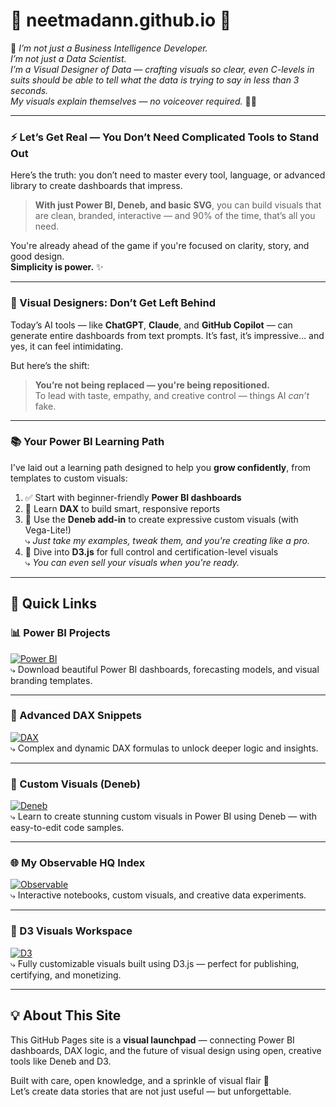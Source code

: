 <link rel="stylesheet" href="style.css">

<div class="container">

# 🎀 neetmadann.github.io 🎀

<div class="headstone-quote">
  🌸 <em>I’m not just a Business Intelligence Developer.<br>
  I’m not just a Data Scientist.<br>
  I’m a Visual Designer of Data — crafting visuals so clear, even C-levels in suits should be able to tell what the data is trying to say in less than 3 seconds.<br>
  My visuals explain themselves — no voiceover required.</em> 🎨✨
</div>

---

### ⚡ Let’s Get Real — You Don’t Need Complicated Tools to Stand Out

Here’s the truth: you don’t need to master every tool, language, or advanced library to create dashboards that impress.

> **With just Power BI, Deneb, and basic SVG**, you can build visuals that are clean, branded, interactive — and 90% of the time, that’s all you need.

You're already ahead of the game if you're focused on clarity, story, and good design.  
**Simplicity is power.** ✨

---

### 🎯 Visual Designers: Don’t Get Left Behind

Today’s AI tools — like **ChatGPT**, **Claude**, and **GitHub Copilot** — can generate entire dashboards from text prompts. It’s fast, it’s impressive… and yes, it can feel intimidating.

But here’s the shift:

> **You’re not being replaced — you're being repositioned.**  
To lead with taste, empathy, and creative control — things AI *can’t* fake.

---

### 📚 Your Power BI Learning Path

I've laid out a learning path designed to help you **grow confidently**, from templates to custom visuals:

1. ✅ Start with beginner-friendly **Power BI dashboards**  
2. 🔧 Learn **DAX** to build smart, responsive reports  
3. 🎨 Use the **Deneb add-in** to create expressive custom visuals (with Vega-Lite!)  
   ⤷ *Just take my examples, tweak them, and you're creating like a pro.*  
4. 🧪 Dive into **D3.js** for full control and certification-level visuals  
   ⤷ *You can even sell your visuals when you're ready.*

---

## 🌈 Quick Links

### 📊 Power BI Projects  
[![Power BI](https://img.shields.io/badge/View%20Power%20BI%20Folder-Dashboards%20%26%20Templates-orange?style=for-the-badge&logo=powerbi)](https://github.com/neetmadann/neetmadann.github.io/tree/main/PowerBI)  
⤷ Download beautiful Power BI dashboards, forecasting models, and visual branding templates.

---

### 🧠 Advanced DAX Snippets  
[![DAX](https://img.shields.io/badge/Explore%20DAX%20Logic-Hard%20Level%20Equations-yellow?style=for-the-badge&logo=dynamics365)](https://github.com/neetmadann/neetmadann.github.io/tree/main/DAX)  
⤷ Complex and dynamic DAX formulas to unlock deeper logic and insights.

---

### 🎨 Custom Visuals (Deneb)  
[![Deneb](https://img.shields.io/badge/Deneb%20Reports-Vega--Lite%20Visuals-blueviolet?style=for-the-badge&logo=vega)](https://github.com/neetmadann/neetmadann.github.io/tree/main/Deneb)  
⤷ Learn to create stunning custom visuals in Power BI using Deneb — with easy-to-edit code samples.

---

### 🌐 My Observable HQ Index  
[![Observable](https://img.shields.io/badge/Visit%20Observable%20HQ-Main%20Index-ff69b4?style=for-the-badge&logo=observable)](https://observablehq.com/@neetmadan)  
⤷ Interactive notebooks, custom visuals, and creative data experiments.

---

### 🌳 D3 Visuals Workspace  
[![D3](https://img.shields.io/badge/Explore%20D3.js%20Work-D3%20Custom%20Visuals-green?style=for-the-badge&logo=d3.js)](https://observablehq.com/collection/@neetmadan/d3-custom-visuals)  
⤷ Fully customizable visuals built using D3.js — perfect for publishing, certifying, and monetizing.

---

## 💡 About This Site

This GitHub Pages site is a **visual launchpad** — connecting Power BI dashboards, DAX logic, and the future of visual design using open, creative tools like Deneb and D3.

Built with care, open knowledge, and a sprinkle of visual flair 💫  
Let’s create data stories that are not just useful — but unforgettable.

</div>
